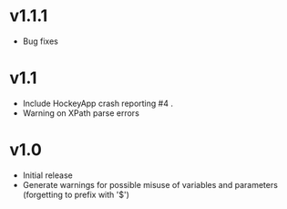 # v1.1.1

* Bug fixes

# v1.1

* Include HockeyApp crash reporting #4 .
* Warning on XPath parse errors

# v1.0

* Initial release
* Generate warnings for possible misuse of variables and parameters (forgetting to prefix with '$')